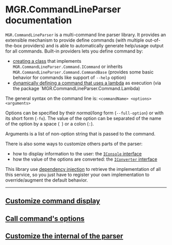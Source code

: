 # MGR.CommandLineParser documentation

`MGR.CommandLineParser` is a multi-command line parser library.
It provides an extensible mechanism to provide define commands
(with multiple out-of-the-box providers)
and is able to automatically generate help/usage output for all commands.
Built-in providers lets you define command by:

- [creating a class](class-based/create-class-based-command.md) that implements `MGR.CommandLineParser.Command.ICommand` or inherits `MGR.CommandLineParser.Command.CommandBase` (provides some basic behavior for commands like support of `--help` option)
- [dynamically defining a command that uses a lambda](lambda/create-a-lambda-based-command.md) as execution (via the package `MGR.CommandLineParser.Command.Lambda)

The general syntax on the command line is:
`<commandName> <options> <arguments>`

Options can be specified by their _normal/long_ form (`--full-option`)
or with its short form (`-fo`).
The value of the option can be separated of the name of the option
by a space (` `) or a colon (`:`).

Arguments is a list of non-option string that is passed to the command.


There is also some ways to customize others parts of the parser:

- how to display information to the user: the [`IConsole` interface](extensibility/console.md)
- how the value of the options are converted: the [`IConverter` interface](extensibility/converter.md)

This library use [dependency injection](https://docs.microsoft.com/en-us/aspnet/core/fundamentals/dependency-injection) to retrieve the implementation of all this service, so you just have to register your own implementation to override/augment the default behavior.



---
## [Customize command display](customize-command-display.md)
## [Call command's options](call-command-options.md)
## [Customize the internal of the parser](customize-internal-of-parser.md)